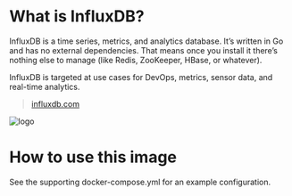 # What is InfluxDB?

InfluxDB is a time series, metrics, and analytics database. It’s written in Go and has no external dependencies. That means once you install it there’s nothing else to manage (like Redis, ZooKeeper, HBase, or whatever).

InfluxDB is targeted at use cases for DevOps, metrics, sensor data, and real-time analytics.

> [influxdb.com](http://influxdb.com/)

![logo](https://influxdata.com/wp-content/themes/influx/images/illustration__influxdb.svg)

# How to use this image

See the supporting docker-compose.yml for an example configuration.
